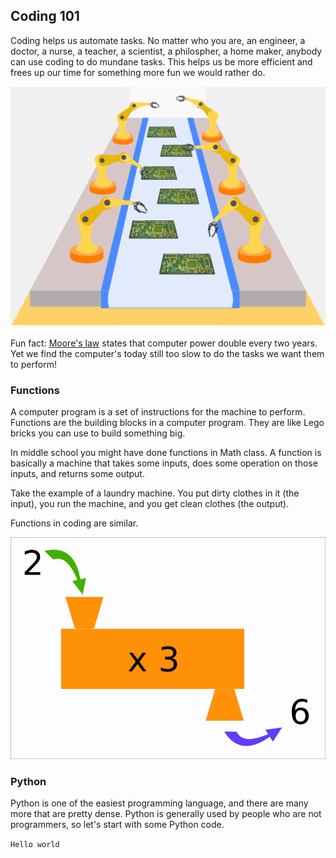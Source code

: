 ## Coding 101

Coding helps us automate tasks. No matter who you are, an engineer, a doctor, a nurse, a teacher, a scientist, a philospher, a home maker, anybody can use coding to do mundane tasks. This helps us be more efficient and frees up our time for something more fun we would rather do.

<img src="resources/automation.png"/>

Fun fact: [Moore's law](https://en.wikipedia.org/wiki/Moore%27s_law) states that computer power double every two years. Yet we find the computer's today still too slow to do the tasks we want them to perform!

### Functions

A computer program is a set of instructions for the machine to perform. Functions are the building blocks in a computer program. They are like Lego bricks you can use to build something big.

In middle school you might have done functions in Math class. A function is basically a machine that takes some inputs, does some operation on those inputs, and returns some output.

Take the example of a laundry machine. You put dirty clothes in it (the input), you run the machine, and you get clean clothes (the output).

Functions in coding are similar.

<img src="resources/function.png"/>


### Python

Python is one of the easiest programming language, and there are many more that are pretty dense. Python is generally used by people who are not programmers, so let's start with some Python code.

`
Hello world
`
